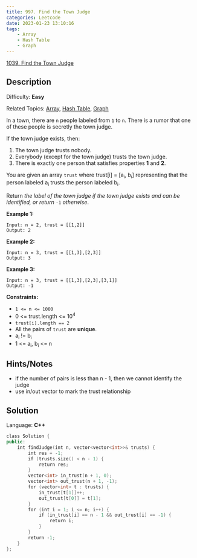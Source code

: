 ```yaml
---
title: 997. Find the Town Judge
categories: Leetcode
date: 2023-01-23 13:10:16
tags:
    - Array
    - Hash Table
    - Graph
---
```


[1039\. Find the Town Judge](https://leetcode.com/problems/find-the-town-judge/)

## Description

Difficulty: **Easy**

Related Topics: [Array](https://leetcode.com/tag/array/), [Hash Table](https://leetcode.com/tag/hash-table/), [Graph](https://leetcode.com/tag/graph/)

In a town, there are `n` people labeled from `1` to `n`. There is a rumor that one of these people is secretly the town judge.

If the town judge exists, then:

1. The town judge trusts nobody.
2. Everybody (except for the town judge) trusts the town judge.
3. There is exactly one person that satisfies properties **1** and **2**.

You are given an array `trust` where trust[i] = [a<sub>i</sub>, b<sub>i</sub>] representing that the person labeled a<sub>i</sub> trusts the person labeled b<sub>i</sub>.

Return _the label of the town judge if the town judge exists and can be identified, or return_ `-1` _otherwise_.

**Example 1:**

```text
Input: n = 2, trust = [[1,2]]
Output: 2
```

**Example 2:**

```text
Input: n = 3, trust = [[1,3],[2,3]]
Output: 3
```

**Example 3:**

```text
Input: n = 3, trust = [[1,3],[2,3],[3,1]]
Output: -1
```

**Constraints:**

* `1 <= n <= 1000`
* 0 <= trust.length <= 10<sup>4</sup>
* `trust[i].length == 2`
* All the pairs of `trust` are **unique**.
* a<sub>i</sub> != b<sub>i</sub>
* 1 <= a<sub>i</sub>, b<sub>i</sub> <= n

## Hints/Notes

* if the number of pairs is less than n - 1, then we cannot identify the judge
* use in/out vector to mark the trust relationship

## Solution

Language: **C++**

```C++
class Solution {
public:
    int findJudge(int n, vector<vector<int>>& trusts) {
        int res = -1;
        if (trusts.size() < n - 1) {
            return res;
        }
        vector<int> in_trust(n + 1, 0);
        vector<int> out_trust(n + 1, -1);
        for (vector<int> t : trusts) {
            in_trust[t[1]]++;
            out_trust[t[0]] = t[1];
        }
        for (int i = 1; i <= n; i++) {
            if (in_trust[i] == n - 1 && out_trust[i] == -1) {
                return i;
            }
        }
        return -1;
    }
};
```
